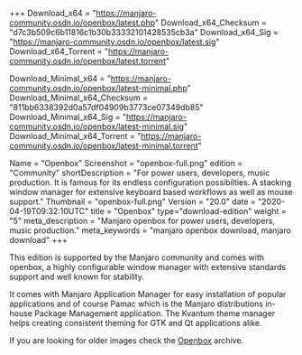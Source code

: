 +++
Download_x64 = "https://manjaro-community.osdn.io/openbox/latest.php"
Download_x64_Checksum = "d7c3b509c6b11816c1b30b33332101428535cb3a"
Download_x64_Sig = "https://manjaro-community.osdn.io/openbox/latest.sig"
Download_x64_Torrent = "https://manjaro-community.osdn.io/openbox/latest.torrent"

Download_Minimal_x64 = "https://manjaro-community.osdn.io/openbox/latest-minimal.php"
Download_Minimal_x64_Checksum = "811bb6338392d0a57df04909b3773ce07349db85"
Download_Minimal_x64_Sig = "https://manjaro-community.osdn.io/openbox/latest-minimal.sig"
Download_Minimal_x64_Torrent = "https://manjaro-community.osdn.io/openbox/latest-minimal.torrent"

Name = "Openbox"
Screenshot = "openbox-full.png"
edition = "Community"
shortDescription = "For power users, developers, music production. It is famous for its endless configuration possibilties. A stacking window manager for extensive keyboard based workflows as well as mouse support."
Thumbnail = "openbox-full.png"
Version = "20.0"
date = "2020-04-19T09:32:10UTC"
title = "Openbox"
type="download-edition"
weight = "5"
meta_description = "Manjaro openbox for power users, developers, music production."
meta_keywords = "manjaro openbox download, manjaro download"
+++

This edition is supported by the Manjaro community and comes with openbox, a highly configurable window manager with extensive standards support and well known for stability.

It comes with Manjaro Application Manager for easy installation of popular applications and of course Pamac which is the Manjaro distributions in-house Package Management application. The Kvantum theme manager helps creating consistent theming for GTK and Qt applications alike.

If you are looking for older images check the [Openbox](https://osdn.net/projects/manjaro-archive/storage/openbox/) archive.

